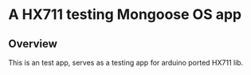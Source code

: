 # A HX711 testing Mongoose OS app

## Overview

This is an test app, serves as a testing app for arduino ported HX711 lib.

